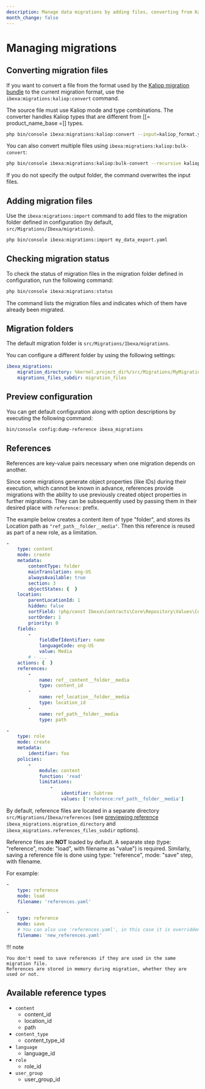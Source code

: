 ```yaml
---
description: Manage data migrations by adding files, converting from Kaliop migration bundle, checking migration status, and setting up configuration.
month_change: false
---
```


# Managing migrations

## Converting migration files

If you want to convert a file from the format used by the
[Kaliop migration bundle](https://github.com/kaliop-uk/ezmigrationbundle)
to the current migration format, use the `ibexa:migrations:kaliop:convert` command.

The source file must use Kaliop mode and type combinations.
The converter handles Kaliop types that are different from [[= product_name_base =]] types.

``` bash
php bin/console ibexa:migrations:kaliop:convert --input=kaliop_format.yaml --output=ibexa_format.yaml
```

You can also convert multiple files using `ibexa:migrations:kaliop:bulk-convert`:

``` bash
php bin/console ibexa:migrations:kaliop:bulk-convert --recursive kaliop_files ibexa_files
```

If you do not specify the output folder, the command overwrites the input files.

## Adding migration files

Use the `ibexa:migrations:import` command to add files to the migration folder defined in configuration
(by default, `src/Migrations/Ibexa/migrations`).

``` bash
php bin/console ibexa:migrations:import my_data_export.yaml
```

## Checking migration status

To check the status of migration files in the migration folder defined in configuration,
run the following command:

``` bash
php bin/console ibexa:migrations:status
```

The command lists the migration files and indicates which of them have already been migrated.

## Migration folders

The default migration folder is `src/Migrations/Ibexa/migrations`.

You can configure a different folder by using the following settings:

``` yaml
ibexa_migrations:
    migration_directory: %kernel.project_dir%/src/Migrations/MyMigrations/
    migrations_files_subdir: migration_files
```

## Preview configuration

You can get default configuration along with option descriptions by executing the following command:

```bash
bin/console config:dump-reference ibexa_migrations
```

## References

References are key-value pairs necessary when one migration depends on another.

Since some migrations generate object properties (like IDs) during their execution, which cannot be known in advance,
references provide migrations with the ability to use previously created object properties in further migrations.
They can be subsequently used by passing them in their desired place with `reference:` prefix.

The example below creates a content item of type "folder", and stores its Location path as `"ref_path__folder__media"`.
Then this reference is reused as part of a new role, as a limitation.

```yaml
-
    type: content
    mode: create
    metadata:
        contentType: folder
        mainTranslation: eng-US
        alwaysAvailable: true
        section: 3
        objectStates: {  }
    location:
        parentLocationId: 1
        hidden: false
        sortField: !php/const Ibexa\Contracts\Core\Repository\Values\Content\Location::SORT_FIELD_NAME
        sortOrder: 1
        priority: 0
    fields:
        -
            fieldDefIdentifier: name
            languageCode: eng-US
            value: Media
        # - ...
    actions: {  }
    references:
        -
            name: ref__content__folder__media
            type: content_id
        -
            name: ref_location__folder__media
            type: location_id
        -
            name: ref_path__folder__media
            type: path

-
    type: role
    mode: create
    metadata:
        identifier: foo
    policies:
        -
            module: content
            function: 'read'
            limitations:
                -
                    identifier: Subtree
                    values: ['reference:ref_path__folder__media']

```

By default, reference files are located in a separate directory `src/Migrations/Ibexa/references`
(see [previewing reference](#preview-configuration)
`ibexa_migrations.migration_directory` and `ibexa_migrations.references_files_subdir` options).

Reference files are **NOT** loaded by default. A separate step (type: "reference", mode: "load", with filename as "value")
is required. Similarly, saving a reference file is done using type: "reference", mode: "save" step, with filename.

For example:
```yaml
-
    type: reference
    mode: load
    filename: 'references.yaml'

-
    type: reference
    mode: save
    # You can also use 'references.yaml', in this case it is overridden
    filename: 'new_references.yaml'
```

!!! note

    You don't need to save references if they are used in the same migration file.
    References are stored in memory during migration, whether they are used or not.

## Available reference types

- `content`
    - content_id
    - location_id
    - path
- `content_type`
    - content_type_id
- `language`
    - language_id
- `role`
    - role_id
- `user_group`
    - user_group_id
